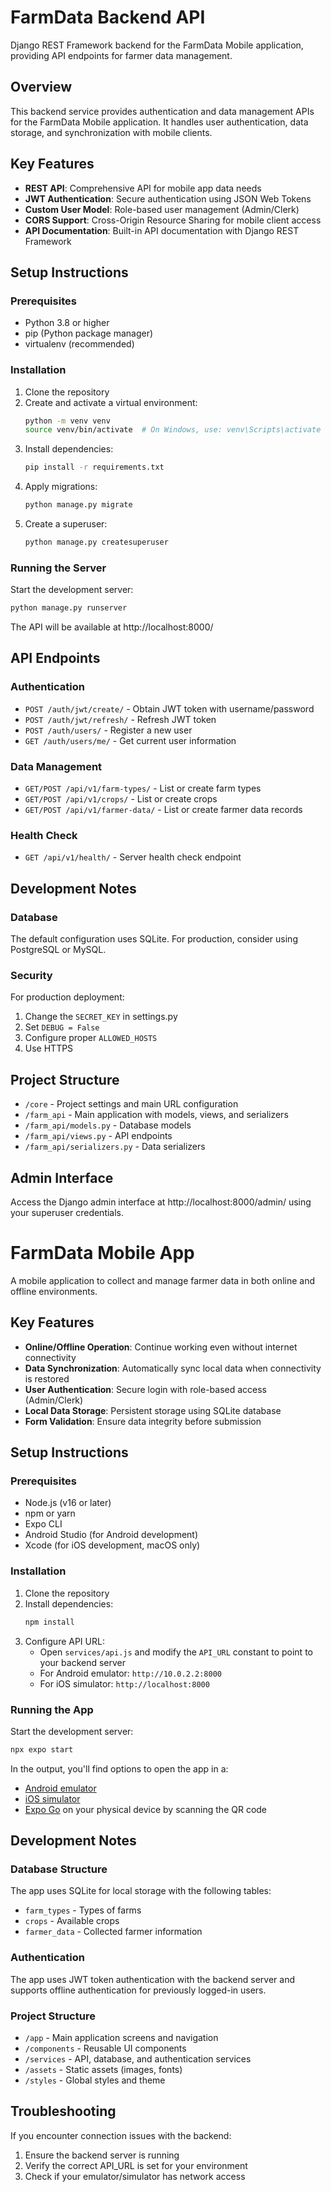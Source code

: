# FarmData Backend API

Django REST Framework backend for the FarmData Mobile application, providing API endpoints for farmer data management.

## Overview

This backend service provides authentication and data management APIs for the FarmData Mobile application. It handles user authentication, data storage, and synchronization with mobile clients.

## Key Features

- **REST API**: Comprehensive API for mobile app data needs
- **JWT Authentication**: Secure authentication using JSON Web Tokens
- **Custom User Model**: Role-based user management (Admin/Clerk)
- **CORS Support**: Cross-Origin Resource Sharing for mobile client access
- **API Documentation**: Built-in API documentation with Django REST Framework

## Setup Instructions

### Prerequisites

- Python 3.8 or higher
- pip (Python package manager)
- virtualenv (recommended)

### Installation

1. Clone the repository
2. Create and activate a virtual environment:
   ```bash
   python -m venv venv
   source venv/bin/activate  # On Windows, use: venv\Scripts\activate
   ```
3. Install dependencies:
   ```bash
   pip install -r requirements.txt
   ```
4. Apply migrations:
   ```bash
   python manage.py migrate
   ```
5. Create a superuser:
   ```bash
   python manage.py createsuperuser
   ```

### Running the Server

Start the development server:

```bash
python manage.py runserver
```

The API will be available at http://localhost:8000/

## API Endpoints

### Authentication
- `POST /auth/jwt/create/` - Obtain JWT token with username/password
- `POST /auth/jwt/refresh/` - Refresh JWT token
- `POST /auth/users/` - Register a new user
- `GET /auth/users/me/` - Get current user information

### Data Management
- `GET/POST /api/v1/farm-types/` - List or create farm types
- `GET/POST /api/v1/crops/` - List or create crops
- `GET/POST /api/v1/farmer-data/` - List or create farmer data records

### Health Check
- `GET /api/v1/health/` - Server health check endpoint

## Development Notes

### Database

The default configuration uses SQLite. For production, consider using PostgreSQL or MySQL.

### Security

For production deployment:
1. Change the `SECRET_KEY` in settings.py
2. Set `DEBUG = False`
3. Configure proper `ALLOWED_HOSTS`
4. Use HTTPS

## Project Structure

- `/core` - Project settings and main URL configuration
- `/farm_api` - Main application with models, views, and serializers
- `/farm_api/models.py` - Database models
- `/farm_api/views.py` - API endpoints
- `/farm_api/serializers.py` - Data serializers

## Admin Interface

Access the Django admin interface at http://localhost:8000/admin/ using your superuser credentials. 




# FarmData Mobile App

A mobile application  to collect and manage farmer data in both online and offline environments.

## Key Features

- **Online/Offline Operation**: Continue working even without internet connectivity
- **Data Synchronization**: Automatically sync local data when connectivity is restored
- **User Authentication**: Secure login with role-based access (Admin/Clerk)
- **Local Data Storage**: Persistent storage using SQLite database
- **Form Validation**: Ensure data integrity before submission

## Setup Instructions

### Prerequisites

- Node.js (v16 or later)
- npm or yarn
- Expo CLI 
- Android Studio (for Android development)
- Xcode (for iOS development, macOS only)

### Installation

1. Clone the repository
2. Install dependencies:
   ```bash
   npm install
   ```
3. Configure API URL:
   - Open `services/api.js` and modify the `API_URL` constant to point to your backend server
   - For Android emulator: `http://10.0.2.2:8000`
   - For iOS simulator: `http://localhost:8000`

### Running the App

Start the development server:

```bash
npx expo start
```

In the output, you'll find options to open the app in a:
- [Android emulator](https://docs.expo.dev/workflow/android-studio-emulator/)
- [iOS simulator](https://docs.expo.dev/workflow/ios-simulator/)
- [Expo Go](https://expo.dev/go) on your physical device by scanning the QR code

## Development Notes

### Database Structure

The app uses SQLite for local storage with the following tables:
- `farm_types` - Types of farms
- `crops` - Available crops
- `farmer_data` - Collected farmer information

### Authentication

The app uses JWT token authentication with the backend server and supports offline authentication for previously logged-in users.

### Project Structure

- `/app` - Main application screens and navigation
- `/components` - Reusable UI components
- `/services` - API, database, and authentication services
- `/assets` - Static assets (images, fonts)
- `/styles` - Global styles and theme

## Troubleshooting

If you encounter connection issues with the backend:
1. Ensure the backend server is running
2. Verify the correct API_URL is set for your environment
3. Check if your emulator/simulator has network access
